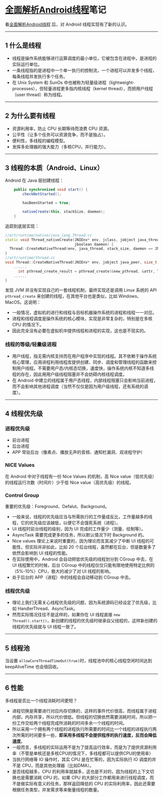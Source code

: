 # [全面解析Android线程](https://github.com/qiujuer/ThreadGuide)笔记

看[全面解析Android线程](http://www.itdks.com/dakashuo/detail/15587#) 后，对 Android 线程实现有了新的认识。

---
## 1 什么是线程

- 线程是操作系统能够进行运算调度的最小单位，它被包含在进程中，是进程的实际运行单位。
- 一条线程指的是进程中一个单一执行的控制流，一个进程可以并发多个线程，每条线程并发执行多个任务。
- 在 Unix System 和 SunOs 中也被称为轻量级进程（lightweight-processes），但轻量进程更多指内核线程（kernel thread），而把用户线程（user thread）称为线程。

---
## 2 为什么要有线程

- 资源利用率，防止 CPU 长期等待而浪费 CPU 资源。
- 公平性（让多个任务可以资源竞争，而不是独占）。
- 便利性，多线程的编程模型。
- 发挥多处理器的强大能力（多核CPU，并行能力）。

---
## 3 线程的本质（Android、Linux）

Android 在 Java 层创建线程：

```java
    public synchronized void start() {
        checkNotStarted();

        hasBeenStarted = true;

        nativeCreate(this, stackSize, daemon);
    }
```

追踪到底层实现：

```cpp
//art/runtime/native/java_lang_Thread.cc
static void Thread_nativeCreate(JNIEnv* env, jclass, jobject java_thread, jlong stack_size,
                                jboolean daemon) {
  Thread::CreateNativeThread(env, java_thread, stack_size, daemon == JNI_TRUE);
}
//art/runtime/thread.cc
void Thread::CreateNativeThread(JNIEnv* env, jobject java_peer, size_t stack_size, bool is_daemon) {
    ......
      int pthread_create_result = pthread_create(&new_pthread, &attr, Thread::CreateCallback, child_thread);
    ......
}
```

发现 JVM 并没有实现自己的一套线程机制，最终实现还是调用 Linux 系统的 API `pthread_create` 来创建的线程，在其他平台也是类似，比如 Windows、MacOS。这说明：

- 一般情况，虚拟机的进行和线程与目标机器操作系统的进程和线程一一对应。
- 进程和线程调度是操作系统的核心模块，实现是非常复杂的，特别是在多核 CPU 的情况下。
- 因此完全没有必要在虚拟机中提供线程和进程的实现，这也是不现实的。

### 线程的等级/轻量级进程

- 用户线程，指无需内核支持而在用户程序中实现的线程。其不依赖于操作系统核心管理，应用进程利用线程库提供创建、同步、调度和管理线程的函数来控制用户线程。不需要用户态/内核态切换，速度快，操作系统内核不知道多线程的存在，因此用用户级线程阻塞并不会妨碍内核线程调度。
- 在 Android 中建立的线程属于用户态线程，内部线程阻塞只会影响当前进程，而不会影响其他进程调度（当然不仅仅是因为用户级线程，还有系统的调度）。

---
## 4 线程优先级

### 进程优先级

- 前台进程
- 后台进程
- APP 常驻后台（像素点、播放无声的音频、通知栏漏洞、双进程守护）

### NICE Values

在 Android 中对于线程有一份 Nice Values 的机制，高 Nice value（低优先级）的线程运行次数（时间片）少于低 Nice value（高优先级）的线程。

### Control Group

重要的优先级：Foreground、Defalut、Background。

- 一般来说，线程的优先级应当与所需执行的工作量成反比，工作量越多的线程，它的优先级应该越低，以便它不会饿死系统（进程）。
- UI 线程时前台线程的级别，因为 UI 完成的工作量少（测量、绘制等）。
- AsyncTask 需要完成更多的任务，所以默认情况下时 Background 的。
- Nice values 理论上来说时重要的，因为理论而言其减少了中断 UI 线程的可能性，但实际并非如此，比如 20 个后台线程，虽然都在后台，但是数量多了依然会影响到 UI 线程的性能。
- 在实际使用中，Android 会自动把低优先级的线程划分到 CGroup 中去，在 UI 线程繁忙的时候，后台 CGroup 中的线程仅仅只能有限地使用特定比例的（5%-10%）CPU，极大的减少了对 UI 线程的影响。
- 处于后台的 APP（进程）中的线程会自动移动到 CGroup 中去。

### 线程优先级

- 理论上我们无需关心线程优先级的问题，因为系统源码已经设定了优先级，比如 HandlerThread、AsyncTask。
- 然而实际情况往往不是这样的，如果你在 UI 线程直接 `new Thread().start()`，新创建的线程的优先级时继承自父线程的，这样新创建的线程的优先级就与 UI 线程一致了。

---
## 5 线程池

当设置 `allowCoreThreadTimeOut(true)`时，线程池中的核心线程空闲时间达到 keepAliveTime 也会倍回收。

---
## 6 性能

多线程是否比一个线程消耗时间更短？

- 进程切换是需要进行对应内存切换的，这样的事件代价很高，而线程属于进程内部，内存共享，所以代价很低。但线程的切换依然需要消耗时间，所以把一份工作交给两个线程完成所消耗的时间多余一个线程的时间。
- 所以采用一个拥有两个线程的进程执行所需要的时间比一个线程的进程执行两次所需的时间要多一些，**即采用多线程不会提供程序的执行速度，反而会降低速度**。
- 一般而言，多线程的实际运用不是为了提高运行效率，而是为了提供资源利用率（不管是单核还是多核CPU的情况下，多线程都可以提供CPU的使用率）
- 当执行网络等 IO 操作时，其实 CPU 是在忙等的，因为实际执行 IO 调度的并不是 CPU，而是其他处理器（比如DMA）。
- 是否线程越多，CPU 的利用率就越多，这也是不对的，因为线程的上下文切换也是需要消耗 CPU 的，如果 CPU 的大部分工作都用来进行线程调度，而不是做实际有意义的任务，那样返回降低的 CPU 的实际利用率，因此还需要根据任务类型，并发需求等来衡量线程的数量。
